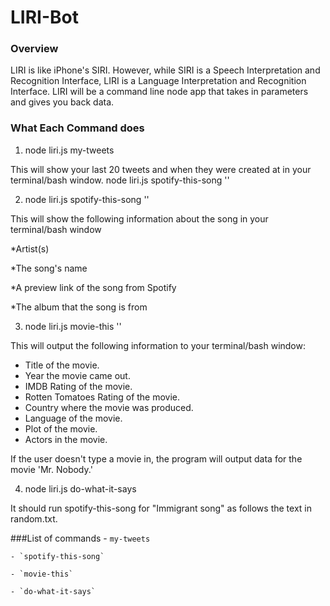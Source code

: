 # LIRI-Bot

### Overview
LIRI is like iPhone's SIRI. However, while SIRI is a Speech Interpretation and Recognition Interface, LIRI is a Language Interpretation and Recognition Interface. LIRI will be a command line node app that takes in parameters and gives you back data.

### What Each Command does
1. node liri.js my-tweets

This will show your last 20 tweets and when they were created at in your terminal/bash window.
node liri.js spotify-this-song '<song name here>'

2. node liri.js spotify-this-song '<song name here>'

This will show the following information about the song in your terminal/bash window

*Artist(s)

*The song's name

*A preview link of the song from Spotify

*The album that the song is from

3. node liri.js movie-this '<movie name here>'

This will output the following information to your terminal/bash window:

  * Title of the movie.
  * Year the movie came out.
  * IMDB Rating of the movie.
  * Rotten Tomatoes Rating of the movie.
  * Country where the movie was produced.
  * Language of the movie.
  * Plot of the movie.
  * Actors in the movie.

If the user doesn't type a movie in, the program will output data for the movie 'Mr. Nobody.'


4. node liri.js do-what-it-says

It should run spotify-this-song for "Immigrant song" as follows the text in random.txt.


###List of commands 
    - `my-tweets`

    - `spotify-this-song`

    - `movie-this`

    - `do-what-it-says`
